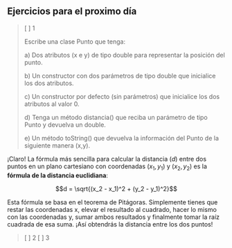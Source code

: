 ## Ejercicios para el proximo día

> [ ] 1
> 
> Escribe una clase Punto que tenga:
>
> a) Dos atributos (x e y) de tipo double para representar la posición del punto.
>
> b) Un constructor con dos parámetros de tipo double que inicialice los dos atributos.
>
> c) Un constructor por defecto (sin parámetros) que inicialice los dos atributos al valor 0.
> 
> d) Tenga un método distancia() que reciba un parámetro de tipo Punto y devuelva un double.
>  
> e) Un método toString() que devuelva la información del Punto de la siguiente manera (x,y).


¡Claro! La fórmula más sencilla para calcular la distancia ($d$) entre dos puntos en un plano cartesiano con coordenadas $(x_1, y_1)$ y $(x_2, y_2)$ es la **fórmula de la distancia euclidiana**:

$$d = \sqrt{(x_2 - x_1)^2 + (y_2 - y_1)^2}$$

Esta fórmula se basa en el teorema de Pitágoras. 
Simplemente tienes que restar las coordenadas x, 
elevar el resultado al cuadrado, 
hacer lo mismo con las coordenadas y, 
sumar ambos resultados y finalmente tomar la raíz cuadrada 
de esa suma.
 ¡Así obtendrás la distancia entre los dos puntos!

> [ ] 2
> [ ] 3